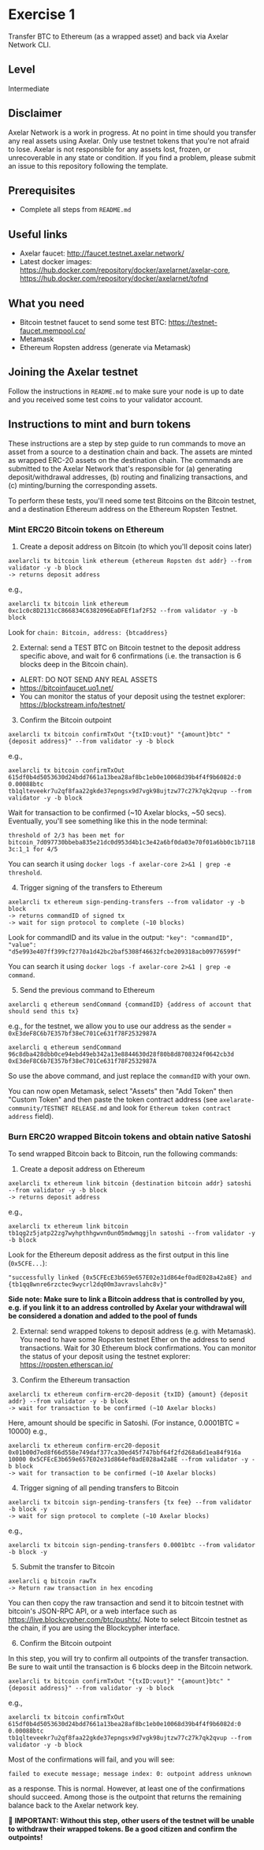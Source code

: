 # Exercise 1
Transfer BTC to Ethereum (as a wrapped asset) and back via Axelar Network CLI.

## Level
Intermediate 

## Disclaimer
Axelar Network is a work in progress. At no point in time should you transfer any real assets using Axelar. Only use testnet tokens that you're not afraid to lose. Axelar is not responsible for any assets lost, frozen, or unrecoverable in any state or condition. If you find a problem, please submit an issue to this repository following the template.

## Prerequisites
- Complete all steps from `README.md`

## Useful links
- Axelar faucet: http://faucet.testnet.axelar.network/
- Latest docker images: https://hub.docker.com/repository/docker/axelarnet/axelar-core,
  https://hub.docker.com/repository/docker/axelarnet/tofnd

## What you need
- Bitcoin testnet faucet to send some test BTC: https://testnet-faucet.mempool.co/
- Metamask
- Ethereum Ropsten address (generate via Metamask)


## Joining the Axelar testnet

Follow the instructions in `README.md` to make sure your node is up to date and you received some test coins to your validator account.

## Instructions to mint and burn tokens
These instructions are a step by step guide to run commands to move an asset from a source to a destination chain and back. The assets are minted as wrapped ERC-20 assets on the destination chain. The commands are submitted to the Axelar Network that's responsible for (a) generating deposit/withdrawal addresses, (b) routing and finalizing transactions, and (c) minting/burning the corresponding assets.

To perform these tests, you'll need some test Bitcoins on the Bitcoin testnet, and a destination Ethereum address on the Ethereum Ropsten Testnet.

### Mint ERC20 Bitcoin tokens on Ethereum

1. Create a deposit address on Bitcoin (to which you'll deposit coins later)

  ```
  axelarcli tx bitcoin link ethereum {ethereum Ropsten dst addr} --from validator -y -b block
-> returns deposit address
  ```

  e.g.,

  ```
  axelarcli tx bitcoin link ethereum 0xc1c0c8D2131cC866834C6382096EaDFEf1af2F52 --from validator -y -b block
  ```

  Look for `chain: Bitcoin, address: {btcaddress}`

2. External: send a TEST BTC on Bitcoin testnet to the deposit address specific above, and wait for 6 confirmations (i.e. the transaction is 6 blocks deep in the Bitcoin chain).
  - ALERT: DO NOT SEND ANY REAL ASSETS
  - https://bitcoinfaucet.uo1.net/
  - You can monitor the status of your deposit using the testnet explorer: https://blockstream.info/testnet/


3. Confirm the Bitcoin outpoint

  ```
  axelarcli tx bitcoin confirmTxOut "{txID:vout}" "{amount}btc" "{deposit address}" --from validator -y -b block
  ```

  e.g.,

  ```
  axelarcli tx bitcoin confirmTxOut 615df0b4d5053630d24bdd7661a13bea28af8bc1eb0e10068d39b4f4f9b6082d:0 0.00088btc tb1qlteveekr7u2qf8faa22gkde37epngsx9d7vgk98ujtzw77c27k7qk2qvup --from validator -y -b block
  ```

  Wait for transaction to be confirmed (~10 Axelar blocks, ~50 secs).
  Eventually, you'll see something like this in the node terminal:

  `threshold of 2/3 has been met for bitcoin_7d097730bbeba835e21dc0d953d4b1c3e42a6bf0da03e70f01a6bb0c1b71183c:1_1 for 4/5`

You can search it using `docker logs -f axelar-core 2>&1 | grep -e threshold`. 

4. Trigger signing of the transfers to Ethereum

  ```
  axelarcli tx ethereum sign-pending-transfers --from validator -y -b block
  -> returns commandID of signed tx
  -> wait for sign protocol to complete (~10 blocks)
  ```

  Look for commandID and its value in the output: `"key": "commandID",
    "value": "d5e993e407ff399cf2770a1d42bc2baf5308f46632fcbe209318acb09776599f"`

  You can search it using `docker logs -f axelar-core 2>&1 | grep -e command`. 
    
5. Send the previous command to Ethereum
  ```
  axelarcli q ethereum sendCommand {commandID} {address of account that should send this tx}
  ```
  e.g., for the testnet, we allow you to use our address as the sender = `0xE3deF8C6b7E357bf38eC701Ce631f78F2532987A`
  ```
  axelarcli q ethereum sendCommand 96c8dba428dbb0ce94ebd49eb342a13e8844630d28f80b8d8708324f0642cb3d 0xE3deF8C6b7E357bf38eC701Ce631f78F2532987A
  ```
  So use the above command, and just replace the `commandID` with your own.

You can now open Metamask, select "Assets" then "Add Token" then "Custom Token" and then paste the token contract address (see `axelarate-community/TESTNET RELEASE.md` and look for  `Ethereum token contract address` field).

### Burn ERC20 wrapped Bitcoin tokens and obtain native Satoshi

To send wrapped Bitcoin back to Bitcoin, run the following commands:

1. Create a deposit address on Ethereum

  ```
  axelarcli tx ethereum link bitcoin {destination bitcoin addr} satoshi --from validator -y -b block
  -> returns deposit address
  ```

  e.g.,
  ```
  axelarcli tx ethereum link bitcoin tb1qg2z5jatp22zg7wyhpthhgwvn0un05mdwmqgjln satoshi --from validator -y -b block
  ```

  Look for the Ethereum deposit address as the first output in this line (`0x5CFE...`):

  ```
  "successfully linked {0x5CFEcE3b659e657E02e31d864ef0adE028a42a8E} and {tb1qq8wnre6rzctec9wycrl2dq00m3avravslahc8v}"
  ```
**Side note: Make sure to link a Bitcoin address that is controlled by you, e.g. if you link it to an address controlled by Axelar your withdrawal will be considered a donation and added to the pool of funds**

2. External: send wrapped tokens to deposit address (e.g. with Metamask). You need to have some Ropsten testnet Ether on the address to send transactions. Wait for 30 Ethereum block confirmations. You can monitor the status of your deposit using the testnet explorer: https://ropsten.etherscan.io/

3. Confirm the Ethereum transaction

  ```
  axelarcli tx ethereum confirm-erc20-deposit {txID} {amount} {deposit addr} --from validator -y -b block
  -> wait for transaction to be confirmed (~10 Axelar blocks)
  ```

  Here, amount should be specific in Satoshi. (For instance, 0.0001BTC = 10000)
  e.g.,

  ```
  axelarcli tx ethereum confirm-erc20-deposit 0x01b00d7ed8f66d558e749daf377ca30ed45f747bbf64f2fd268a6d1ea84f916a 10000 0x5CFEcE3b659e657E02e31d864ef0adE028a42a8E --from validator -y -b block
  -> wait for transaction to be confirmed (~10 Axelar blocks)
  ```

4. Trigger signing of all pending transfers to Bitcoin

  ```
  axelarcli tx bitcoin sign-pending-transfers {tx fee} --from validator -b block -y
  -> wait for sign protocol to complete (~10 Axelar blocks)
  ```

 e.g.,

  ```
  axelarcli tx bitcoin sign-pending-transfers 0.0001btc --from validator -b block -y
  ```
5. Submit the transfer to Bitcoin

  ```
  axelarcli q bitcoin rawTx
  -> Return raw transaction in hex encoding
  ```
  You can then copy the raw transaction and send it to bitcoin testnet with bitcoin's JSON-RPC API, or a web interface such as https://live.blockcypher.com/btc/pushtx/. Note to select Bitcoin testnet as the chain, if you are using the Blockcypher interface.

6. Confirm the Bitcoin outpoint

In this step, you will try to confirm all outpoints of the transfer transaction. Be sure to wait until the transaction is 6 blocks deep in the Bitcoin network.

  ```
  axelarcli tx bitcoin confirmTxOut "{txID:vout}" "{amount}btc" "{deposit address}" --from validator -y -b block
  ```
e.g.,
  ```
  axelarcli tx bitcoin confirmTxOut 615df0b4d5053630d24bdd7661a13bea28af8bc1eb0e10068d39b4f4f9b6082d:0 0.00088btc tb1qlteveekr7u2qf8faa22gkde37epngsx9d7vgk98ujtzw77c27k7qk2qvup --from validator -y -b block
  ```

Most of the confirmations will fail, and you will see:
```
failed to execute message; message index: 0: outpoint address unknown
```
as a response. This is normal. However, at least one of the confirmations should succeed. Among those is the outpoint that returns the remaining balance back to the Axelar network key.

🛑 **IMPORTANT: Without this step, other users of the testnet will be unable to withdraw their wrapped tokens. Be a good citizen and confirm the outpoints!**
